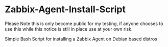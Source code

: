 # Zabbix-Agent-Install-Script
Please Note this is only become public for my testing, if anyone chooses to use this while this notice is still in place use at your own risk.

Simple Bash Script for installing a Zabbix Agent on Debian based distros
